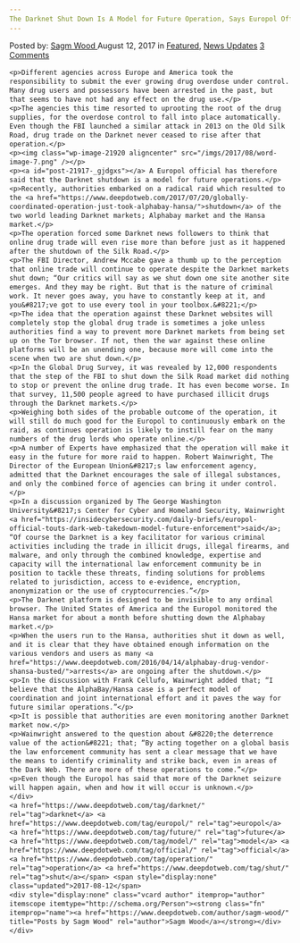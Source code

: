 ```yaml
---
The Darknet Shut Down Is A Model for Future Operation, Says Europol Official
---
```

<article class="post-listing post-21917 post type-post status-publish format-standard has-post-thumbnail hentry  tag-darknet tag-europol tag-future tag-model tag-official tag-operation tag-shut">
    <div class="post-inner">
        <span>Posted by: <a href="https://www.deepdotweb.com/author/sagm-wood/" title="">Sagm Wood </a></span>
    <span>August 12, 2017</span>
    <span>in <a href="https://www.deepdotweb.com/category/deepdot-news/" rel="category tag">Featured</a>, <a href="https://www.deepdotweb.com/category/news-updates/" rel="category tag">News Updates</a></span>
    <span><a href="https://www.deepdotweb.com/2017/08/12/darknet-shut-model-future-operation-says-europol-official/#comments">3 Comments</a></span>
    </p>
    <div class="clear"></div>
    
    <p>Different agencies across Europe and America took the responsibility to submit the ever growing drug overdose under control. Many drug users and possessors have been arrested in the past, but that seems to have not had any effect on the drug use.</p>
    <p>The agencies this time resorted to uprooting the root of the drug supplies, for the overdose control to fall into place automatically. Even though the FBI launched a similar attack in 2013 on the Old Silk Road, drug trade on the Darknet never ceased to rise after that operation.</p>
    <p><img class="wp-image-21920 aligncenter" src="/imgs/2017/08/word-image-7.png" /></p>
    <p><a id="post-21917-_gjdgxs"></a> A Europol official has therefore said that the Darknet shutdown is a model for future operations.</p>
    <p>Recently, authorities embarked on a radical raid which resulted to the <a href="https://www.deepdotweb.com/2017/07/20/globally-coordinated-operation-just-took-alphabay-hansa/">shutdown</a> of the two world leading Darknet markets; Alphabay market and the Hansa market.</p>
    <p>The operation forced some Darknet news followers to think that online drug trade will even rise more than before just as it happened after the shutdown of the Silk Road.</p>
    <p>The FBI Director, Andrew Mccabe gave a thumb up to the perception that online trade will continue to operate despite the Darknet markets shut down; “Our critics will say as we shut down one site another site emerges. And they may be right. But that is the nature of criminal work. It never goes away, you have to constantly keep at it, and you&#8217;ve got to use every tool in your toolbox.&#8221;</p>
    <p>The idea that the operation against these Darknet websites will completely stop the global drug trade is sometimes a joke unless authorities find a way to prevent more Darknet markets from being set up on the Tor browser. If not, then the war against these online platforms will be an unending one, because more will come into the scene when two are shut down.</p>
    <p>In the Global Drug Survey, it was revealed by 12,000 respondents that the step of the FBI to shut down the Silk Road market did nothing to stop or prevent the online drug trade. It has even become worse. In that survey, 11,500 people agreed to have purchased illicit drugs through the Darknet markets.</p>
    <p>Weighing both sides of the probable outcome of the operation, it will still do much good for the Europol to continuously embark on the raid, as continues operation is likely to instill fear on the many numbers of the drug lords who operate online.</p>
    <p>A number of Experts have emphasized that the operation will make it easy in the future for more raid to happen. Robert Wainwright, The Director of the European Union&#8217;s law enforcement agency, admitted that the Darknet encourages the sale of illegal substances, and only the combined force of agencies can bring it under control.</p>
    <p>In a discussion organized by The George Washington University&#8217;s Center for Cyber and Homeland Security, Wainwright <a href="https://insidecybersecurity.com/daily-briefs/europol-official-touts-dark-web-takedown-model-future-enforcement">said</a>; “Of course the Darknet is a key facilitator for various criminal activities including the trade in illicit drugs, illegal firearms, and malware, and only through the combined knowledge, expertise and capacity will the international law enforcement community be in position to tackle these threats, finding solutions for problems related to jurisdiction, access to e-evidence, encryption, anonymization or the use of cryptocurrencies.”</p>
    <p>The Darknet platform is designed to be invisible to any ordinal browser. The United States of America and the Europol monitored the Hansa market for about a month before shutting down the Alphabay market.</p>
    <p>When the users run to the Hansa, authorities shut it down as well, and it is clear that they have obtained enough information on the various vendors and users as many <a href="https://www.deepdotweb.com/2016/04/14/alphabay-drug-vendor-shansa-busted/">arrests</a> are ongoing after the shutdown.</p>
    <p>In the discussion with Frank Cellufo, Wainwright added that; “I believe that the AlphaBay/Hansa case is a perfect model of coordination and joint international effort and it paves the way for future similar operations.”</p>
    <p>It is possible that authorities are even monitoring another Darknet market now.</p>
    <p>Wainwright answered to the question about &#8220;the deterrence value of the action&#8221; that; “By acting together on a global basis the law enforcement community has sent a clear message that we have the means to identify criminality and strike back, even in areas of the Dark Web. There are more of these operations to come.”</p>
    <p>Even though the Europol has said that more of the Darknet seizure will happen again, when and how it will occur is unknown.</p>
    </div>
    <a href="https://www.deepdotweb.com/tag/darknet/" rel="tag">darknet</a> <a href="https://www.deepdotweb.com/tag/europol/" rel="tag">europol</a> <a href="https://www.deepdotweb.com/tag/future/" rel="tag">future</a> <a href="https://www.deepdotweb.com/tag/model/" rel="tag">model</a> <a href="https://www.deepdotweb.com/tag/official/" rel="tag">official</a> <a href="https://www.deepdotweb.com/tag/operation/" rel="tag">operation</a> <a href="https://www.deepdotweb.com/tag/shut/" rel="tag">shut</a></span> <span style="display:none" class="updated">2017-08-12</span>
    <div style="display:none" class="vcard author" itemprop="author" itemscope itemtype="http://schema.org/Person"><strong class="fn" itemprop="name"><a href="https://www.deepdotweb.com/author/sagm-wood/" title="Posts by Sagm Wood" rel="author">Sagm Wood</a></strong></div>
    </div>
</article>

